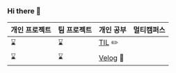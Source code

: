 ### Hi there 👋

| 개인 프로젝트 | 팀 프로젝트 | 개인 공부 | 멀티캠퍼스 |
|------------|------------|------------|------------|
| ⌛   | ⌛    |[ TIL](https://github.com/suhyeon0325/TIL)  ✏️|  |
| ⌛   | ⌛    | [Velog](https://github.com/suhyeon0325/Velog) 📰 | |

